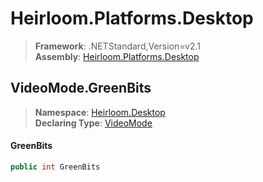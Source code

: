 # Heirloom.Platforms.Desktop

> **Framework**: .NETStandard,Version=v2.1  
> **Assembly**: [Heirloom.Platforms.Desktop][0]  

## VideoMode.GreenBits

> **Namespace**: [Heirloom.Desktop][0]  
> **Declaring Type**: [VideoMode][1]  

#### GreenBits

```cs
public int GreenBits
```

[0]: ../../../Heirloom.Platforms.Desktop.md
[1]: ../VideoMode.md
